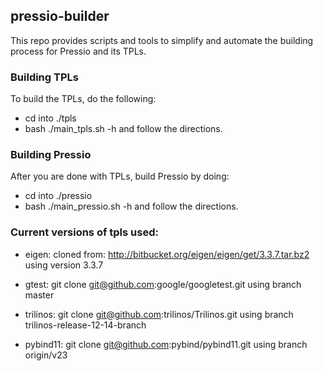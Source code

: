
## pressio-builder

This repo provides scripts and tools to simplify
and automate the building process for Pressio and its TPLs.

### Building TPLs
To build the TPLs, do the following:
- cd into ./tpls
- bash ./main_tpls.sh -h
and follow the directions.


### Building Pressio
After you are done with TPLs, build Pressio by doing:
- cd into ./pressio
- bash ./main_pressio.sh -h
and follow the directions.


### Current versions of tpls used:

* eigen:
  cloned from: http://bitbucket.org/eigen/eigen/get/3.3.7.tar.bz2
  using version 3.3.7

* gtest:
  git clone git@github.com:google/googletest.git
  using branch master

* trilinos:
  git clone git@github.com:trilinos/Trilinos.git
  using branch trilinos-release-12-14-branch

* pybind11:
  git clone git@github.com:pybind/pybind11.git
  using branch origin/v23
